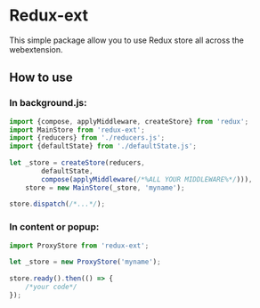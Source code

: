 # Redux-ext

This simple package allow you to use Redux store all across the webextension. 

## How to use
### In background.js:

```javascript
import {compose, applyMiddleware, createStore} from 'redux';
import MainStore from 'redux-ext';
import {reducers} from './reducers.js';
import {defaultState} from './defaultState.js';
 
let _store = createStore(reducers,
        defaultState, 
        compose(applyMiddleware(/*%ALL YOUR MIDDLEWARE%*/))),
    store = new MainStore(_store, 'myname');
 
store.dispatch(/*...*/);
```
### In content or popup:

```javascript
import ProxyStore from 'redux-ext';
 
let _store = new ProxyStore('myname');
 
store.ready().then(() => {
    /*your code*/
});
```
